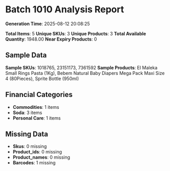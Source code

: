 # Batch 1010 Analysis Report

**Generation Time**: 2025-08-12 20:08:25

**Total Items**: 5
**Unique SKUs**: 3
**Unique Products**: 3
**Total Available Quantity**: 1948.00
**Near Expiry Products**: 0

## Sample Data
**Sample SKUs**: 1018765, 23151173, 7361592
**Sample Products**: El Maleka Small Rings Pasta (1Kg), Bebem Natural Baby Diapers Mega Pack Maxi Size 4 (80Pieces), Sprite Bottle (950ml)

## Financial Categories
- **Commodities**: 1 items
- **Soda**: 3 items
- **Personal Care**: 1 items

## Missing Data
- **Skus**: 0 missing
- **Product_ids**: 0 missing
- **Product_names**: 0 missing
- **Barcodes**: 1 missing
